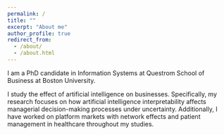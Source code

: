 ```yaml
---
permalink: /
title: ""
excerpt: "About me"
author_profile: true
redirect_from: 
  - /about/
  - /about.html
---
```

I am a PhD candidate in Information Systems at Questrom School of Business at Boston University. 


I study the effect of artificial intelligence on businesses. Specifically, my research focuses on how artificial intelligence
interpretability affects managerial decision-making processes under uncertainty. Additionally, I have worked on 
platform markets with network effects and patient management in healthcare throughout my studies. 




